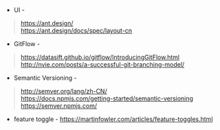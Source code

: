 * UI - 
> https://ant.design/  
> https://ant.design/docs/spec/layout-cn   
* GitFlow - 
> https://datasift.github.io/gitflow/IntroducingGitFlow.html    
> http://nvie.com/posts/a-successful-git-branching-model/  
* Semantic Versioning - 
> http://semver.org/lang/zh-CN/   
> https://docs.npmjs.com/getting-started/semantic-versioning  
> https://semver.npmjs.com/  
* feature toggle -  https://martinfowler.com/articles/feature-toggles.html
